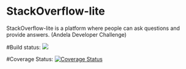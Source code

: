 # StackOverflow-lite
StackOverflow-lite is a platform where people can ask questions and provide answers. (Andela Developer Challenge)

#Build status: 
![](https://travis-ci.com/TheoOkafor/StackOverflow-lite.svg?branch=master)

#Coverage Status:
[![Coverage Status](https://coveralls.io/repos/github/TheoOkafor/StackOverflow-lite/badge.svg?branch=master)](https://coveralls.io/github/TheoOkafor/StackOverflow-lite?branch=master)